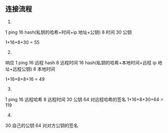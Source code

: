 
## 连接流程

1.
  1 ping
  16 hash(私钥的哈希+时间+ip 地址+公钥)
  8 时间
  30 公钥

  1+16+8+30  = 55

2.
  响应
  1 ping
  16 远程 hash
  8 远程时间
  16 hash(私钥的哈希+本地时间+远程 ip 地址+远程公钥)
  8 本地时间

  1+16+8+8+16 = 49

3.
  1 ping
  16 远程哈希
  8 远程时间
  30 公钥
  64 对远程哈希的签名
  1+16+8+30+64 = 119

4.
  30 自己的公钥
  64 对对方公钥的签名
